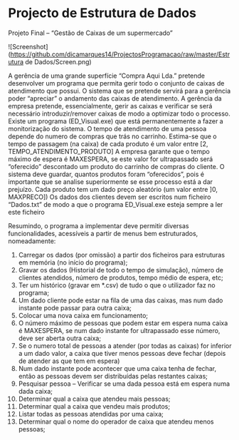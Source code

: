 # Projecto de Estrutura de Dados
Projeto Final – “Gestão de Caixas de um supermercado”


![Screenshot](https://github.com/dicamarques14/ProjectosProgramacao/raw/master/Estrutura de Dados/Screen.png)


A gerência de uma grande superfície “Compra Aqui Lda.” pretende desenvolver um programa que permita gerir todo o conjunto de caixas de atendimento que possui.
O sistema que se pretende servirá para a gerência poder “apreciar” o andamento das caixas de atendimento. A gerência da empresa pretende, essencialmente, gerir as caixas e verificar se será necessário introduzir/remover caixas de modo a optimizar todo o processo. Existe um programa (ED_Visual.exe) que está permanentemente a fazer a monitorização do sistema.
O tempo de atendimento de uma pessoa depende do numero de compras que trás no carrinho. Estima-se que o tempo de passagem (na caixa) de cada produto é um valor entre [2, TEMPO_ATENDIMENTO_PRODUTO]
A empresa garante que o tempo máximo de espera é MAXESPERA, se este valor for ultrapassado será “oferecido” descontado um produto do carrinho de compras do cliente.
O sistema deve guardar, quantos produtos foram “oferecidos”, pois é importante que se analise superiormente se esse processo está a dar prejuízo. Cada produto tem um dado preço aleatório (um valor entre ]0, MAXPRECO]) Os dados dos clientes devem ser escritos num ficheiro “Dados.txt” de modo a que o programa ED_Visual.exe esteja sempre a ler este ficheiro

Resumindo, o programa a implementar deve permitir diversas funcionalidades, acessíveis a partir de menus bem estruturados, nomeadamente:
1. Carregar os dados (por omissão) a partir dos ficheiros para estruturas em memória (no início do programa);
2. Gravar os dados (Historial de todo o tempo de simulação), número de clientes atendidos, número de produtos, tempo médio de espera, etc;
3. Ter um histórico (gravar em *.csv) de tudo o que o utilizador faz no programa;
4. Um dado cliente pode estar na fila de uma das caixas, mas num dado instante pode passar para outra caixa;
5. Colocar uma nova caixa em funcionamento;
6. O número máximo de pessoas que podem estar em espera numa caixa é MAXESPERA, se num dado instante for ultrapassado esse número, deve ser aberta outra caixa;
7. Se o numero total de pessoas a atender (por todas as caixas) for inferior a um dado valor, a caixa que tiver menos pessoas deve fechar (depois de atender as que tem em espera)
8. Num dado instante pode acontecer que uma caixa tenha de fechar, então as pessoas devem ser distribuídas pelas restantes caixas;
9. Pesquisar pessoa – Verificar se uma dada pessoa está em espera numa dada caixa;
10. Determinar qual a caixa que atendeu mais pessoas;
11. Determinar qual a caixa que vendeu mais produtos;
12. Listar todas as pessoas atendidas por uma caixa;
13. Determinar qual o nome do operador de caixa que atendeu menos pessoas;
